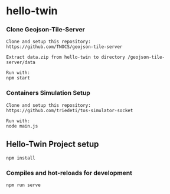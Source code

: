 # hello-twin

### Clone Geojson-Tile-Server
```
Clone and setup this repository:
https://github.com/TNOCS/geojson-tile-server

Extract data.zip from hello-twin to directory /geojson-tile-server/data

Run with:
npm start
```
### Containers Simulation Setup
```
Clone and setup this repository:
https://github.com/triedeti/tos-simulator-socket

Run with:
node main.js
```
## Hello-Twin Project setup
```
npm install
```
### Compiles and hot-reloads for development
```
npm run serve
```
